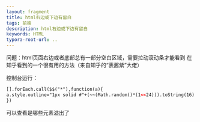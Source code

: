```yaml
---
layout: fragment
title: html右边或下边有留白
tags: 前端
description: html右边或下边有留白
keywords: HTML
typora-root-url: ..
---
```


问题：html页面右边或者底部总有一部分空白区域，需要拉动滚动条才能看到
在知乎看到的一个很有用的方法（来自知乎的“表酱紫”大佬）

控制台运行：
```html
[].forEach.call($$("*"),function(a){
a.style.outline="1px solid #"+(~~(Math.random()*(1<<24))).toString(16)
})
```
可以查看是哪些元素溢出了

<!--stackedit_data:
eyJoaXN0b3J5IjpbMjI3MzQxNTYyXX0=
-->